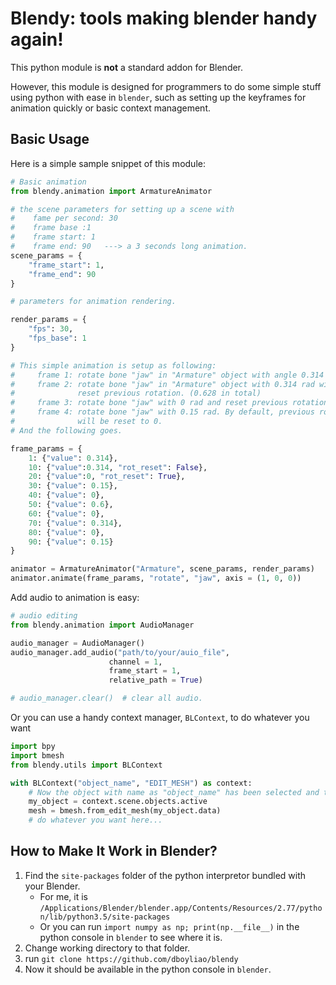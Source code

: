 # Blendy: tools making blender handy again!

This python module is **not** a standard addon for Blender. 

However, this module is designed for programmers to do some simple stuff using python with ease in `blender`, such as setting up the keyframes for animation quickly or basic context management.

## Basic Usage

Here is a simple sample snippet of this module:

```python
# Basic animation
from blendy.animation import ArmatureAnimator

# the scene parameters for setting up a scene with 
#    fame per second: 30
#    frame base :1 
#    frame start: 1
#    frame end: 90   ---> a 3 seconds long animation.
scene_params = {
    "frame_start": 1,
    "frame_end": 90
}

# parameters for animation rendering.

render_params = {
    "fps": 30,
    "fps_base": 1
}

# This simple animation is setup as following:
#     frame 1: rotate bone "jaw" in "Armature" object with angle 0.314 (in rad)
#     frame 2: rotate bone "jaw" in "Armature" object with 0.314 rad without 
#              reset previous rotation. (0.628 in total)
#     frame 3: rotate bone "jaw" with 0 rad and reset previous rotation.
#     frame 4: rotate bone "jaw" with 0.15 rad. By default, previous rotation 
#              will be reset to 0.
# And the following goes. 

frame_params = {
    1: {"value": 0.314},
    10: {"value":0.314, "rot_reset": False},
    20: {"value":0, "rot_reset": True},
    30: {"value": 0.15},
    40: {"value": 0},
    50: {"value": 0.6},
    60: {"value": 0},
    70: {"value": 0.314},
    80: {"value": 0},
    90: {"value": 0.15}
}

animator = ArmatureAnimator("Armature", scene_params, render_params)
animator.animate(frame_params, "rotate", "jaw", axis = (1, 0, 0))
```

Add audio to animation is easy:

```python
# audio editing
from blendy.animation import AudioManager

audio_manager = AudioManager()
audio_manager.add_audio("path/to/your/auio_file",
                      channel = 1,
                      frame_start = 1,
                      relative_path = True)

# audio_manager.clear()  # clear all audio.
```

Or you can use a handy context manager, `BLContext`, to do whatever you want

```python
import bpy
import bmesh
from blendy.utils import BLContext

with BLContext("object_name", "EDIT_MESH") as context:
    # Now the object with name as "object_name" has been selected and toggled into edit mesh mode.
    my_object = context.scene.objects.active
    mesh = bmesh.from_edit_mesh(my_object.data)
    # do whatever you want here...
```

## How to Make It Work in Blender?

1. Find the `site-packages` folder of the python interpretor bundled with your Blender.
    - For me, it is `/Applications/Blender/blender.app/Contents/Resources/2.77/python/lib/python3.5/site-packages`
    - Or you can run `import numpy as np; print(np.__file__)` in the python console in `blender` to see where it is.
2. Change working directory to that folder.
3. run `git clone https://github.com/dboyliao/blendy`
4. Now it should be available in the python console in `blender`.

